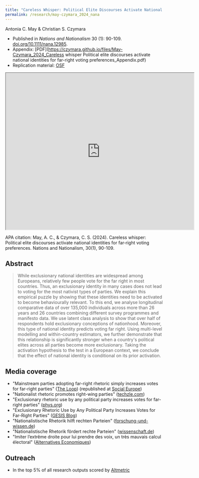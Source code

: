 ```yaml
---
title: "Careless Whisper: Political Elite Discourses Activate National Identities for Far-right Voting Preferences"
permalink: /research/may-czymara_2024_nana
---
```

Antonia C. May & Christian S. Czymara

- Published in *Nations and Nationalism* 30 (1): 90-109. [doi.org/10.1111/nana.12985](http://doi.org/10.1111/nana.12985).
- Appendix: [PDF](https://czymara.github.io/files/May-Czymara_2024_Careless whisper Political elite discourses activate national identities for far-right voting preferences_Appendix.pdf)
- Replication material: [OSF](https://osf.io/ntexg/)

<iframe src="https://czymara.github.io/files/May-Czymara_2024_Careless whisper Political elite discourses activate national identities for far-right voting preferences.pdf" width="600" height="500"></iframe>

APA citation: May, A. C., & Czymara, C. S. (2024). Careless whisper: Political elite discourses activate national identities for far‐right voting preferences. Nations and Nationalism, 30(1), 90-109.

Abstract
------
> While exclusionary national identities are widespread among Europeans, relatively few people vote for the far right in most countries. Thus, an exclusionary identity in many cases does not lead to voting for the most nativist types of parties. We explain this empirical puzzle by showing that these identities need to be activated to become behaviourally relevant. To this end, we analyse longitudinal comparative data of over 135,000 individuals across more than 26 years and 26 countries combining different survey programmes and manifesto data. We use latent class analysis to show that over half of respondents hold exclusionary conceptions of nationhood. Moreover, this type of national identity predicts voting far right. Using multi-level modelling and within-country estimators, we further demonstrate that this relationship is significantly stronger when a country's political elites across all parties become more exclusionary. Taking the activation hypothesis to the test in a European context, we conclude that the effect of national identity is conditional on its prior activation.

Media coverage
------
- "Mainstream parties adopting far-right rhetoric simply increases votes for far-right parties" ([The Loop](https://theloop.ecpr.eu/mainstream-parties-adopting-far-right-rhetoric-simply-increases-votes-for-far-right-parties/)) (republished at [Social Europe](https://www.socialeurope.eu/adopting-far-right-rhetoric-increases-far-right-votes))
- "Nationalist rhetoric promotes right-wing parties" ([techzle.com](https://techzle.com/nationalist-rhetoric-promotes-right-wing-parties))
- "Exclusionary rhetoric use by any political party increases votes for far-right parties" ([phys.org](https://phys.org/news/2023-11-exclusionary-rhetoric-political-party-votes.html))
- "Exclusionary Rhetoric Use by Any Political Party Increases Votes for Far-Right Parties" ([GESIS Blog](https://blog.gesis.org/exclusionary-rhetoric-use-by-any-political-party-increases-votes-for-far-right-parties/))
- "Nationalistische Rhetorik hilft rechten Parteien" ([forschung-und-wissen.de](https://www.forschung-und-wissen.de/nachrichten/psychologie/nationalistische-rhetorik-hilft-rechten-parteien-13378314))
- "Nationalistische Rhetorik fördert rechte Parteien" ([wissenschaft.de](https://www.wissenschaft.de/gesellschaft-psychologie/nationalistische-rhetorik-foerdert-rechte-parteien/?utm_source=newsletter&utm_medium=email&utm_campaign=wissenschaft.de_13_11_2023))
- "Imiter l’extrême droite pour lui prendre des voix, un très mauvais calcul électoral" ([Alternatives Economiques](https://www.alternatives-economiques.fr/imiter-lextreme-lui-prendre-voix-un-tres-mauvais-calcul-ele/00109847))

Outreach
------
- In the top 5% of all research outputs scored by [Altmetric](https://wiley.altmetric.com/details/153926868)

